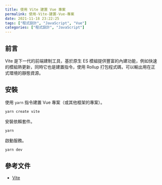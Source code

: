 ```yaml
---
title: 使用 Vite 建置 Vue 專案
permalink: 使用-Vite-建置-Vue-專案
date: 2021-11-18 23:22:25
tags: ["程式設計", "JavaScript", "Vue"]
categories: ["程式設計", "JavaScript"]
---
```


## 前言

Vite 是下一代的前端建制工具，基於原生 ES 模組提供豐富的內建功能，例如快速的模組熱更新，同時它也是建置指令，使用 Rollup 打包程式碼，可以輸出用在正式環境的靜態資源。

## 安裝

使用 `yarn` 指令建置 Vue 專案（或其他框架的專案）。

```BASH
yarn create vite
```

安裝依賴套件。

```BASH
yarn
```

啟動服務。

```BASH
yarn dev
```

## 參考文件

- [Vite](https://vitejs.dev/)

